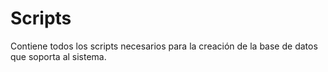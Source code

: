 # Scripts
Contiene todos los scripts necesarios para la creación de la base de datos que soporta al sistema.